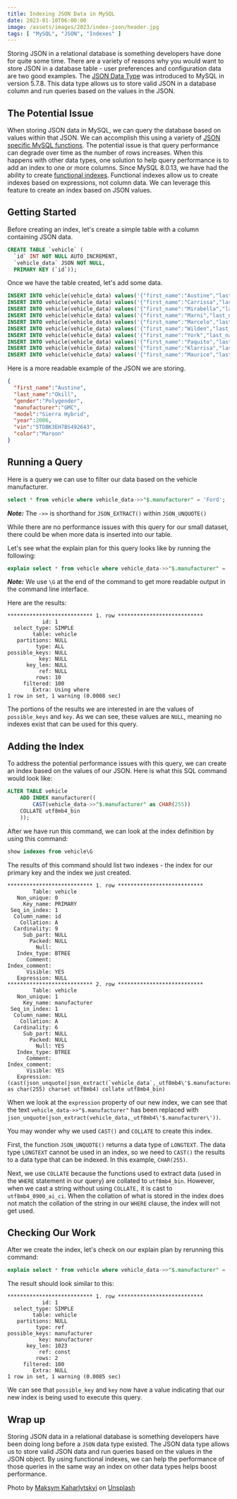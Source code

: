 ```yaml
---
title: Indexing JSON Data in MySQL
date: 2023-01-10T06:00:00
image: /assets/images/2023/index-json/header.jpg
tags: [ "MySQL", "JSON", "Indexes" ]
---
```

Storing JSON in a relational database is something developers have done for quite some time. There are a variety of reasons why you would want to store JSON in a database table - user preferences and configuration data are two good examples.   The [JSON Data Type](https://dev.mysql.com/doc/refman/8.0/en/json.html) was introduced to MySQL in version 5.7.8. This data type allows us to store valid JSON in a database column and run queries based on the values in the JSON.

## The Potential Issue

When storing JSON data in MySQL, we can query the database based on values within that JSON. We can accomplish this using a variety of [JSON specific MySQL functions](https://dev.mysql.com/doc/refman/5.7/en/json-function-reference.html).
The potential issue is that query performance can degrade over time as the number of rows increases.
When this happens with other data types, one solution to help query performance is to add an index to one or more columns.
Since MySQL 8.0.13, we have had the ability to create [functional indexes](https://dev.mysql.com/doc/refman/8.0/en/create-index.html#create-index-functional-key-parts).
Functional indexes allow us to create indexes based on expressions, not column data.
We can leverage this feature to create an index based on JSON values.

## Getting Started

Before creating an index, let's create a simple table with a column containing JSON data.

```sql
CREATE TABLE `vehicle` (
  `id` INT NOT NULL AUTO_INCREMENT,
  `vehicle_data` JSON NOT NULL,
  PRIMARY KEY (`id`));
```

Once we have the table created, let's add some data.

```sql
INSERT INTO vehicle(vehicle_data) values('{"first_name":"Austine","last_name":"Okill","gender":"Polygender","manufacturer":"GMC","model":"Sierra Hybrid","year":2006,"vin":"5TDBK3EH7BS492643","color":"Maroon"}');
INSERT INTO vehicle(vehicle_data) values('{"first_name":"Carrissa","last_name":"McGowing","gender":"Female","manufacturer":"Dodge","model":"Avenger","year":2000,"vin":"WBAPM7C53AE594359","color":"Maroon"}');
INSERT INTO vehicle(vehicle_data) values('{"first_name":"Mirabella","last_name":"O''Tuohy","gender":"Female","manufacturer":"Mercury","model":"Mountaineer","year":1997,"vin":"YV4902DZ7E2611356","color":"Red"}');
INSERT INTO vehicle(vehicle_data) values('{"first_name":"Marni","last_name":"Fratczak","gender":"Female","manufacturer":"Ford","model":"F150","year":2005,"vin":"WAUVT68EX5A254703","color":"Indigo"}');
INSERT INTO vehicle(vehicle_data) values('{"first_name":"Marcelo","last_name":"Cellone","gender":"Male","manufacturer":"Dodge","model":"Dakota","year":2004,"vin":"WBAPH5C55BF851378","color":"Turquoise"}');
INSERT INTO vehicle(vehicle_data) values('{"first_name":"Wilden","last_name":"Norwell","gender":"Bigender","manufacturer":"Mercury","model":"Sable","year":1996,"vin":"WAUHFAFL1EA004615","color":"Turquoise"}');
INSERT INTO vehicle(vehicle_data) values('{"first_name":"York","last_name":"Hemerijk","gender":"Male","manufacturer":"Dodge","model":"Dakota","year":2002,"vin":"JTDZN3EU7FJ032100","color":"Teal"}');
INSERT INTO vehicle(vehicle_data) values('{"first_name":"Paquito","last_name":"Chappelow","gender":"Male","manufacturer":"Ford","model":"Falcon","year":1967,"vin":"WA1EY94L67D885695","color":"Crimson"}');
INSERT INTO vehicle(vehicle_data) values('{"first_name":"Klarrisa","last_name":"Ryott","gender":"Female","manufacturer":"Mitsubishi","model":"Tredia","year":1988,"vin":"1GD12YEG1FF019807","color":"Teal"}');
INSERT INTO vehicle(vehicle_data) values('{"first_name":"Maurice","last_name":"Minot","gender":"Male","manufacturer":"Acura","model":"Vigor","year":1992,"vin":"3C63DRLL0CG858281","color":"Indigo"}');
```

Here is a more readable example of the JSON we are storing.

````json
{
  "first_name":"Austine",
  "last_name":"Okill",
  "gender":"Polygender",
  "manufacturer":"GMC",
  "model":"Sierra Hybrid",
  "year":2006,
  "vin":"5TDBK3EH7BS492643",
  "color":"Maroon"
}
````

## Running a Query

Here is a query we can use to filter our data based on the vehicle manufacturer.

```sql
select * from vehicle where vehicle_data->>"$.manufacturer" = 'Ford';
```

***Note:*** The `->>` is shorthand for `JSON_EXTRACT()` within `JSON_UNQUOTE()`

While there are no performance issues with this query for our small dataset, there could be when more data is inserted into our table.

Let's see what the explain plan for this query looks like by running the following:

```sql
explain select * from vehicle where vehicle_data->>"$.manufacturer" = 'Ford'\G
```
***Note:*** We use `\G` at the end of the command to get more readable output in the command line interface.

Here are the results:

```text
*************************** 1. row ***************************
           id: 1
  select_type: SIMPLE
        table: vehicle
   partitions: NULL
         type: ALL
possible_keys: NULL
          key: NULL
      key_len: NULL
          ref: NULL
         rows: 10
     filtered: 100
        Extra: Using where
1 row in set, 1 warning (0.0008 sec)
```
The portions of the results we are interested in are the values of `possible_keys` and `key`.
As we can see, these values are `NULL`, meaning no indexes exist that can be used for this query.

## Adding the Index

To address the potential performance issues with this query, we can create an index based on the values of our JSON. Here is what this SQL command would look like:

```sql
ALTER TABLE vehicle
    ADD INDEX manufacturer((
        CAST(vehicle_data->>"$.manufacturer" as CHAR(255))
    COLLATE utf8mb4_bin
    ));
```

After we have run this command, we can look at the index definition by using this command:

```sql
show indexes from vehicle\G
```

The results of this command should list two indexes - the index for our primary key and the index we just created.

```text
*************************** 1. row ***************************
        Table: vehicle
   Non_unique: 0
     Key_name: PRIMARY
 Seq_in_index: 1
  Column_name: id
    Collation: A
  Cardinality: 9
     Sub_part: NULL
       Packed: NULL
         Null:
   Index_type: BTREE
      Comment:
Index_comment:
      Visible: YES
   Expression: NULL
*************************** 2. row ***************************
        Table: vehicle
   Non_unique: 1
     Key_name: manufacturer
 Seq_in_index: 1
  Column_name: NULL
    Collation: A
  Cardinality: 6
     Sub_part: NULL
       Packed: NULL
         Null: YES
   Index_type: BTREE
      Comment:
Index_comment:
      Visible: YES
   Expression: (cast(json_unquote(json_extract(`vehicle_data`,_utf8mb4\'$.manufacturer\')) as char(255) charset utf8mb4) collate utf8mb4_bin)
```

When we look at the `expression` property of our new index, we can see that the text `vehicle_data->>"$.manufacturer"` has been replaced with `json_unquote(json_extract(vehicle_data,_utf8mb4\'$.manufacturer\'))`.

You may wonder why we used `CAST()` and `COLLATE` to create this index.

First, the function `JSON_UNQUOTE()` returns a data type of `LONGTEXT`.
The data type `LONGTEXT` cannot be used in an index, so we need to `CAST()` the results to a data type that can be indexed.
In this example, `CHAR(255)`.

Next, we use `COLLATE` because the functions used to extract data (used in the `WHERE` statement in our query) are collated to `utf8mb4_bin`.
However, when we cast a string without using `COLLATE,` it is cast to `utf8mb4_0900_ai_ci`.
When the collation of what is stored in the index does not match the collation of the string in our `WHERE` clause, the index will not get used.

## Checking Our Work

After we create the index, let's check on our explain plan by rerunning this command:

```sql
explain select * from vehicle where vehicle_data->>"$.manufacturer" = 'Ford'\G
```

The result should look similar to this:
```text
*************************** 1. row ***************************
           id: 1
  select_type: SIMPLE
        table: vehicle
   partitions: NULL
         type: ref
possible_keys: manufacturer
          key: manufacturer
      key_len: 1023
          ref: const
         rows: 2
     filtered: 100
        Extra: NULL
1 row in set, 1 warning (0.0085 sec)
```
We can see that `possible_key` and `key` now have a value indicating that our new index is being used to execute this query.

## Wrap up

Storing JSON data in a relational database is something developers have been doing long before a `JSON` data type existed.
The JSON data type allows us to store valid JSON data and run queries based on the values in the JSON object.
By using functional indexes, we can help the performance of those queries in the same way an index on other data types helps boost performance.

Photo by [Maksym Kaharlytskyi](https://unsplash.com/@qwitka?utm_source=unsplash&utm_medium=referral&utm_content=creditCopyText) on [Unsplash](https://unsplash.com/photos/Q9y3LRuuxmg?utm_source=unsplash&utm_medium=referral&utm_content=creditCopyText)
